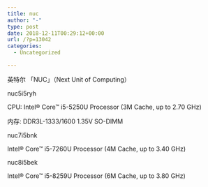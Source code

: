 ```yaml
---
title: nuc
author: "-"
type: post
date: 2018-12-11T00:29:12+00:00
url: /?p=13042
categories:
  - Uncategorized

---
```

英特尔 「NUC」（Next Unit of Computing）

nuc5i5ryh
  
CPU: Intel® Core&#x2122; i5-5250U Processor (3M Cache, up to 2.70 GHz)
  
内存: DDR3L-1333/1600 1.35V SO-DIMM

nuc7i5bnk

Intel® Core&#x2122; i5-7260U Processor (4M Cache, up to 3.40 GHz)
  
nuc8i5bek

Intel® Core&#x2122; i5-8259U Processor (6M Cache, up to 3.80 GHz)